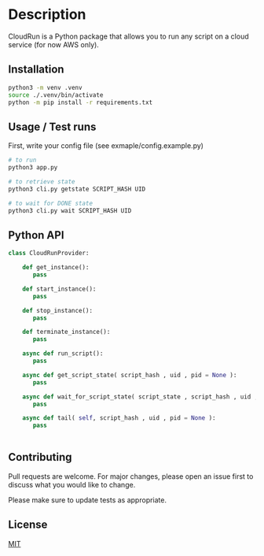 # Description

CloudRun is a Python package that allows you to run any script on a cloud service (for now AWS only).

## Installation

```bash
python3 -m venv .venv
source ./.venv/bin/activate
python -m pip install -r requirements.txt
```

## Usage / Test runs

First, write your config file (see exmaple/config.example.py)

```bash
# to run
python3 app.py

# to retrieve state
python3 cli.py getstate SCRIPT_HASH UID

# to wait for DONE state
python3 cli.py wait SCRIPT_HASH UID
```

## Python API

```python
class CloudRunProvider:

    def get_instance():
       pass

    def start_instance():
       pass

    def stop_instance():
       pass

    def terminate_instance():
       pass

    async def run_script():
       pass

    async def get_script_state( script_hash , uid , pid = None ):
       pass

    async def wait_for_script_state( script_state , script_hash , uid , pid = None ):
       pass

    async def tail( self, script_hash , uid , pid = None ):
       pass
 
```

## Contributing
Pull requests are welcome. For major changes, please open an issue first to discuss what you would like to change.

Please make sure to update tests as appropriate.

## License
[MIT](https://choosealicense.com/licenses/mit/)